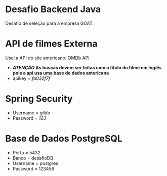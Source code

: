 # Desafio Backend Java
 Desafio de seleção para a empresa GOAT.
 
# API de filmes Externa
 Usei a API do site americano: [OMDb API](http://www.omdbapi.com/)
 - **_ATENÇÃO_ As buscas devem ser feitas com o titulo do filme em _inglês_ pois a api usa uma base de dados americana**
 - apikey = _fa032f7f_
 
# Spring Security
 - Username = _gildo_
 - Password = _123_
 
# Base de Dados PostgreSQL
 - Porta = 5432
 - Banco = desafioDB
 - Username = postgres
 - Password = 123456
